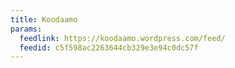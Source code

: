 ```yaml
---
title: Koodaamo
params:
  feedlink: https://koodaamo.wordpress.com/feed/
  feedid: c5f598ac2263644cb329e3e94c0dc57f
---
```

